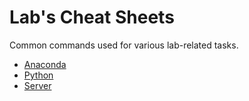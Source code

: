 # Lab's Cheat Sheets

Common commands used for various lab-related tasks.

* [Anaconda](./anaconda.md)
* [Python](./python.md)
* [Server](./server.md)
